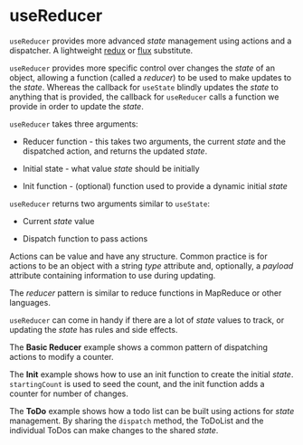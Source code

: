 # useReducer

`useReducer` provides more advanced _state_ management using actions and a dispatcher. A lightweight [redux](https://redux.js.org/) or [flux](https://facebook.github.io/flux/) substitute.

`useReducer` provides more specific control over changes the _state_ of an object, allowing a function (called a _reducer_) to be used to make updates to the _state_. Whereas the callback for `useState` blindly updates the _state_ to anything that is provided, the callback for `useReducer` calls a function we provide in order to update the _state_.

`useReducer` takes three arguments:

* Reducer function - this takes two arguments, the current _state_ and the dispatched action, and returns the updated _state_.

* Initial state - what value _state_ should be initially

* Init function - (optional) function used to provide a dynamic initial _state_

`useReducer` returns two arguments similar to `useState`:

* Current _state_ value

* Dispatch function to pass actions

Actions can be value and have any structure. Common practice is for actions to be an object with a string _type_ attribute and, optionally, a _payload_ attribute containing information to use during updating.

The _reducer_ pattern is similar to reduce functions in MapReduce or other languages.

`useReducer` can come in handy if there are a lot of _state_ values to track, or updating the _state_ has rules and side effects.

The __Basic Reducer__ example shows a common pattern of dispatching actions to modify a counter.

The __Init__ example shows how to use an init function to create the initial _state_. `startingCount` is used to seed the count, and the init function adds a counter for number of changes.

The __ToDo__ example shows how a todo list can be built using actions for _state_ management. By sharing the `dispatch` method, the ToDoList and the individual ToDos can make changes to the shared _state_.
